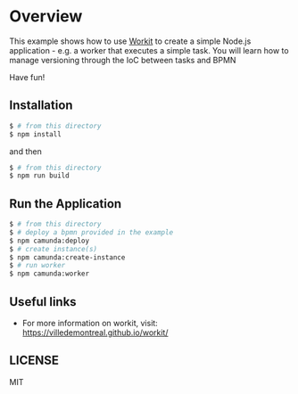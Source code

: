 # Overview

This example shows how to use [Workit](https://villedemontreal.github.io/workit/) to create a simple Node.js application - e.g. a worker that executes a simple task. You will learn how to manage versioning through the IoC between tasks and BPMN

Have fun!

## Installation

```sh
$ # from this directory
$ npm install
```
and then
```sh
$ # from this directory
$ npm run build
```

## Run the Application

```sh
$ # from this directory
$ # deploy a bpmn provided in the example
$ npm camunda:deploy
$ # create instance(s)
$ npm camunda:create-instance
$ # run worker
$ npm camunda:worker
```

## Useful links
- For more information on workit, visit: <https://villedemontreal.github.io/workit/>

## LICENSE

MIT
